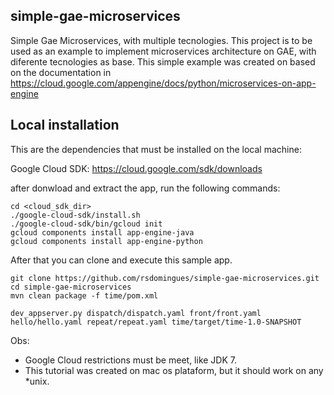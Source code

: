## simple-gae-microservices
Simple Gae Microservices, with multiple tecnologies. This project is to be used as an example to implement microservices architecture on GAE, with diferente tecnologies as base. This simple example was created on based on the documentation in https://cloud.google.com/appengine/docs/python/microservices-on-app-engine

## Local installation
This are the dependencies that must be installed on the local machine:

Google Cloud SDK: https://cloud.google.com/sdk/downloads

after donwload and extract the app, run the following commands:

```console
cd <cloud_sdk_dir>
./google-cloud-sdk/install.sh
./google-cloud-sdk/bin/gcloud init
gcloud components install app-engine-java
gcloud components install app-engine-python
```

After that you can clone and execute this sample app.

```console
git clone https://github.com/rsdomingues/simple-gae-microservices.git
cd simple-gae-microservices
mvn clean package -f time/pom.xml

dev_appserver.py dispatch/dispatch.yaml front/front.yaml hello/hello.yaml repeat/repeat.yaml time/target/time-1.0-SNAPSHOT
```

Obs:
 - Google Cloud restrictions must be meet, like JDK 7. 
 - This tutorial was created on mac os plataform, but it should work on any *unix.